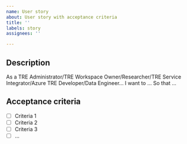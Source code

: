```yaml
---
name: User story
about: User story with acceptance criteria
title: ''
labels: story
assignees: ''

---
```


<!--
Note: This is for raising smaller enhancements to existing code or functionality
-->

## Description

As a TRE Administrator/TRE Workspace Owner/Researcher/TRE Service Integrator/Azure TRE Developer/Data Engineer...
I want to ...
So that ...

## Acceptance criteria

- [ ] Criteria 1
- [ ] Criteria 2
- [ ] Criteria 3
- [ ] ...
